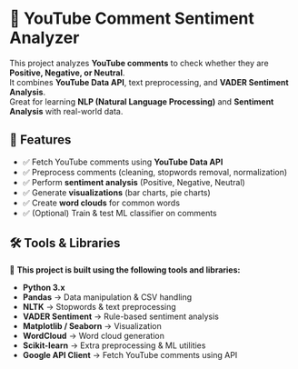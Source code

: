 # 🎥 YouTube Comment Sentiment Analyzer

This project analyzes **YouTube comments** to check whether they are **Positive, Negative, or Neutral**.  
It combines **YouTube Data API**, text preprocessing, and **VADER Sentiment Analysis**.  
Great for learning **NLP (Natural Language Processing)** and **Sentiment Analysis** with real-world data.


## 🚀 Features  
- ✅ Fetch YouTube comments using **YouTube Data API**  
- ✅ Preprocess comments (cleaning, stopwords removal, normalization)  
- ✅ Perform **sentiment analysis** (Positive, Negative, Neutral)  
- ✅ Generate **visualizations** (bar charts, pie charts)  
- ✅ Create **word clouds** for common words  
- ✅ (Optional) Train & test ML classifier on comments  

## 🛠 Tools & Libraries

🔗 **This project is built using the following tools and libraries:**

- **Python 3.x**
- **Pandas** → Data manipulation & CSV handling  
- **NLTK** → Stopwords & text preprocessing  
- **VADER Sentiment** → Rule-based sentiment analysis  
- **Matplotlib / Seaborn** → Visualization  
- **WordCloud** → Word cloud generation
- **Scikit-learn** → Extra preprocessing & ML utilities  
- **Google API Client** → Fetch YouTube comments using API  



